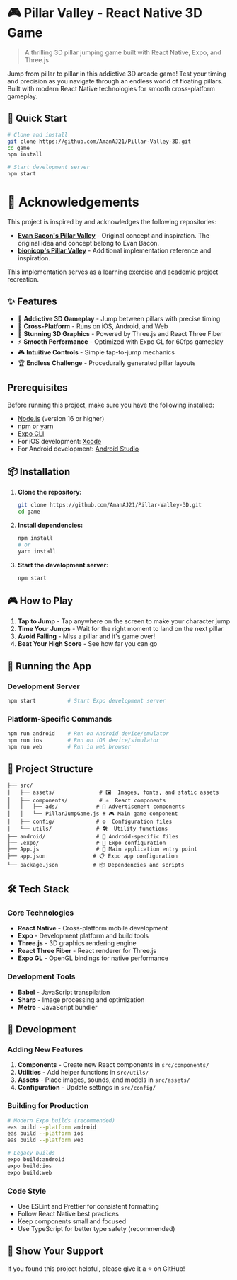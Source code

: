 # 🎮 Pillar Valley - React Native 3D Game

> A thrilling 3D pillar jumping game built with React Native, Expo, and Three.js

Jump from pillar to pillar in this addictive 3D arcade game! Test your timing and precision as you navigate through an endless world of floating pillars. Built with modern React Native technologies for smooth cross-platform gameplay.

## 🚀 Quick Start

```bash
# Clone and install
git clone https://github.com/AmanAJ21/Pillar-Valley-3D.git
cd game
npm install

# Start development server
npm start
```

# 🙏 Acknowledgements

This project is inspired by and acknowledges the following repositories:

- **[Evan Bacon's Pillar Valley](https://github.com/EvanBacon/pillar-valley)** - Original concept and inspiration. The original idea and concept belong to Evan Bacon.
- **[bionicop's Pillar Valley](https://github.com/bionicop/pillar-valley)** - Additional implementation reference and inspiration.

This implementation serves as a learning exercise and academic project recreation.

## ✨ Features

- 🎯 **Addictive 3D Gameplay** - Jump between pillars with precise timing
- 📱 **Cross-Platform** - Runs on iOS, Android, and Web
- 🎨 **Stunning 3D Graphics** - Powered by Three.js and React Three Fiber
- ⚡ **Smooth Performance** - Optimized with Expo GL for 60fps gameplay
- 🎮 **Intuitive Controls** - Simple tap-to-jump mechanics
- 🏆 **Endless Challenge** - Procedurally generated pillar layouts

## Prerequisites

Before running this project, make sure you have the following installed:

- [Node.js](https://nodejs.org/) (version 16 or higher)
- [npm](https://www.npmjs.com/) or [yarn](https://yarnpkg.com/)
- [Expo CLI](https://docs.expo.dev/get-started/installation/)
- For iOS development: [Xcode](https://developer.apple.com/xcode/)
- For Android development: [Android Studio](https://developer.android.com/studio)

## 📦 Installation

1. **Clone the repository:**
   ```bash
   git clone https://github.com/AmanAJ21/Pillar-Valley-3D.git
   cd game
   ```

2. **Install dependencies:**
   ```bash
   npm install
   # or
   yarn install
   ```

3. **Start the development server:**
   ```bash
   npm start
   ```

## 🎮 How to Play

1. **Tap to Jump** - Tap anywhere on the screen to make your character jump
2. **Time Your Jumps** - Wait for the right moment to land on the next pillar
3. **Avoid Falling** - Miss a pillar and it's game over!
4. **Beat Your High Score** - See how far you can go

## 🚀 Running the App

### Development Server
```bash
npm start          # Start Expo development server
```

### Platform-Specific Commands
```bash
npm run android    # Run on Android device/emulator
npm run ios        # Run on iOS device/simulator  
npm run web        # Run in web browser
```

## 📁 Project Structure

```
├── src/
│   ├── assets/              # 🖼️  Images, fonts, and static assets
│   ├── components/          # ⚛️  React components
│   │   ├── ads/            # 📢 Advertisement components
│   │   └── PillarJumpGame.js # 🎮 Main game component
│   ├── config/             # ⚙️  Configuration files
│   └── utils/              # 🛠️  Utility functions
├── android/                # 🤖 Android-specific files
├── .expo/                  # 📱 Expo configuration
├── App.js                  # 🚀 Main application entry point
├── app.json               # 📋 Expo app configuration
└── package.json           # 📦 Dependencies and scripts
```

## 🛠️ Tech Stack

### Core Technologies
- **React Native** - Cross-platform mobile development
- **Expo** - Development platform and build tools
- **Three.js** - 3D graphics rendering engine
- **React Three Fiber** - React renderer for Three.js
- **Expo GL** - OpenGL bindings for native performance

### Development Tools
- **Babel** - JavaScript transpilation
- **Sharp** - Image processing and optimization
- **Metro** - JavaScript bundler

## 🔧 Development

### Adding New Features
1. **Components** - Create new React components in `src/components/`
2. **Utilities** - Add helper functions in `src/utils/`
3. **Assets** - Place images, sounds, and models in `src/assets/`
4. **Configuration** - Update settings in `src/config/`

### Building for Production

```bash
# Modern Expo builds (recommended)
eas build --platform android
eas build --platform ios
eas build --platform web

# Legacy builds
expo build:android
expo build:ios
expo build:web
```

### Code Style
- Use ESLint and Prettier for consistent formatting
- Follow React Native best practices
- Keep components small and focused
- Use TypeScript for better type safety (recommended)


## 🌟 Show Your Support

If you found this project helpful, please give it a ⭐ on GitHub!
